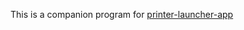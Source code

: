 This is a companion program for [printer-launcher-app](https://github.com/subinoy-roy/printer-launcher-app)
